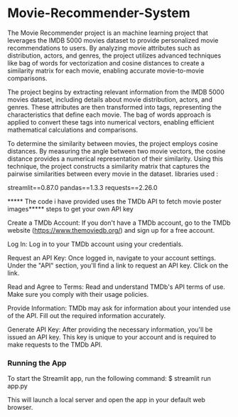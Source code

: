 # Movie-Recommender-System
The Movie Recommender project is an machine learning project that leverages the IMDB 5000 movies dataset to provide personalized movie recommendations to users.
By analyzing movie attributes such as distribution, actors, and genres, the project utilizes advanced techniques like bag of words for vectorization and cosine distances to create a similarity matrix for each movie, enabling accurate movie-to-movie comparisons.

The project begins by extracting relevant information from the IMDB 5000 movies dataset, including details about movie distribution, actors, and genres. These attributes are then transformed into tags, representing the characteristics that define each movie. The bag of words approach is applied to convert these tags into numerical vectors, enabling efficient mathematical calculations and comparisons.

To determine the similarity between movies, the project employs cosine distances. By measuring the angle between two movie vectors, the cosine distance provides a numerical representation of their similarity. Using this technique, the project constructs a similarity matrix that captures the pairwise similarities between every movie in the dataset.
libraries used :

streamlit==0.87.0
pandas==1.3.3
requests==2.26.0

***** The code i have provided uses the TMDb API to fetch movie poster images*****
steps to get your own API key

Create a TMDb Account:
If you don't have a TMDb account, go to the TMDb website (https://www.themoviedb.org/) and sign up for a free account.

Log In:
Log in to your TMDb account using your credentials.

Request an API Key:
Once logged in, navigate to your account settings. Under the "API" section, you'll find a link to request an API key. Click on the link.

Read and Agree to Terms:
Read and understand TMDb's API terms of use. Make sure you comply with their usage policies.

Provide Information:
TMDb may ask for information about your intended use of the API. Fill out the required information accurately.

Generate API Key:
After providing the necessary information, you'll be issued an API key. This key is unique to your account and is required to make requests to the TMDb API.

### Running the App

To start the Streamlit app, run the following command:
$ streamlit run app.py

This will launch a local server and open the app in your default web browser.

